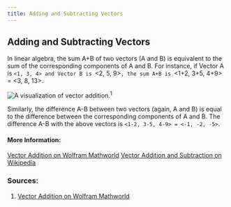 ```yaml
---
title: Adding and Subtracting Vectors
---
```

## Adding and Subtracting Vectors

In linear algebra, the sum A+B of two vectors (A and B) is equivalent to the sum of the corresponding components of A and B. For instance, if Vector A is `<1, 3, 4> and Vector B is `<2, 5, 9>`, the sum A+B is `<1+2, 3+5, 4+9> = <3, 8, 13>.

![A visualization of vector addition.](http://mathworld.wolfram.com/images/eps-gif/ParallelogramLaw_1000.gif)<sup>1</sup>

Similarly, the difference A-B between two vectors (again, A and B) is equal to the difference between the corresponding components of A and B. The difference A-B with the above vectors is `<1-2, 3-5, 4-9> = <-1, -2, -5>`.

#### More Information:
[Vector Addition on Wolfram Mathworld](http://mathworld.wolfram.com/VectorAddition.html)
[Vector Addition and Subtraction on Wikipedia](https://en.wikipedia.org/wiki/Euclidean_vector#Addition_and_subtraction)

### Sources:
1. [Vector Addition on Wolfram Mathworld](http://mathworld.wolfram.com/VectorAddition.html)
